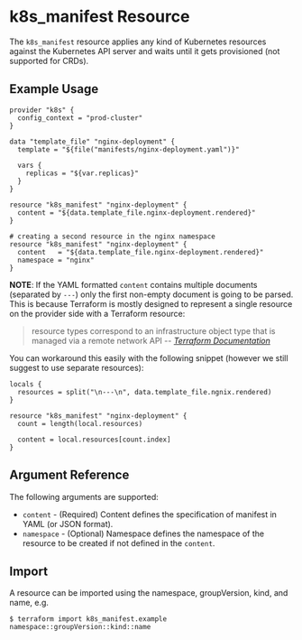 # k8s_manifest Resource

The `k8s_manifest` resource applies any kind of Kubernetes resources against the Kubernetes API server and waits until it gets provisioned (not supported for CRDs).

## Example Usage

```hcl
provider "k8s" {
  config_context = "prod-cluster"
}

data "template_file" "nginx-deployment" {
  template = "${file("manifests/nginx-deployment.yaml")}"

  vars {
    replicas = "${var.replicas}"
  }
}

resource "k8s_manifest" "nginx-deployment" {
  content = "${data.template_file.nginx-deployment.rendered}"
}

# creating a second resource in the nginx namespace
resource "k8s_manifest" "nginx-deployment" {
  content   = "${data.template_file.nginx-deployment.rendered}"
  namespace = "nginx"
}
```

**NOTE**: If the YAML formatted `content` contains multiple documents (separated by `---`) only the first non-empty document is going to be parsed. This is because Terraform is mostly designed to represent a single resource on the provider side with a Terraform resource:

> resource types correspond to an infrastructure object type that is managed via a remote network API
> -- <cite>[Terraform Documentation](https://www.terraform.io/docs/configuration/resources.html)</cite>

You can workaround this easily with the following snippet (however we still suggest to use separate resources):

```hcl
locals {
  resources = split("\n---\n", data.template_file.ngnix.rendered)
}

resource "k8s_manifest" "nginx-deployment" {
  count = length(local.resources)

  content = local.resources[count.index]
}
```

## Argument Reference

The following arguments are supported:

* `content` - (Required) Content defines the specification of manifest in YAML (or JSON format).
* `namespace` - (Optional) Namespace defines the namespace of the resource to be created if not defined in the `content`.


## Import

A resource can be imported using the namespace, groupVersion, kind, and name, e.g.

```
$ terraform import k8s_manifest.example namespace::groupVersion::kind::name
```
